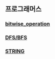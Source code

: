 ## 프로그래머스

### [bitwise_operation](bitwise_operation/README.md)

### [DFS/BFS](dfsbfs/README.md)

### [STRING](string/README.md)